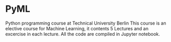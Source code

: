 # PyML
Python programming course at Technical University Berlin
This course is an elective course for Machine Learning, it contents 5 Lectures and an excercise in each lecture.
All the code are compiled in Jupyter notebook.
